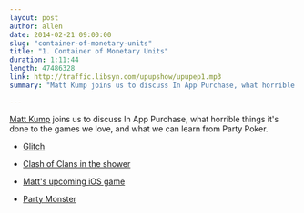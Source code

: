 ```yaml
---
layout: post
author: allen
date: 2014-02-21 09:00:00
slug: "container-of-monetary-units"
title: "1. Container of Monetary Units"
duration: 1:11:44
length: 47486328
link: http://traffic.libsyn.com/upupshow/upupep1.mp3
summary: "Matt Kump joins us to discuss In App Purchase, what horrible things it's done to the games we love, and what we can learn from Party Poker."

---
```


[Matt Kump](http://www.twitter.com/kump/) joins us to discuss In App Purchase, what horrible things it's done to the games we love, and what we can learn from Party Poker.

- [Glitch][1]
- [Clash of Clans in the shower](http://www.nytimes.com/2013/12/22/technology/master-of-his-virtual-domain.html?pagewanted=all&_r=0)
- [Matt's upcoming iOS game](http://dribbble.com/shots/1381336-Game-Teaser)
- [Party Monster](http://www.steamclock.com/partymonster/)

  [1]: http://en.wikipedia.org/wiki/Glitch_(video_game)